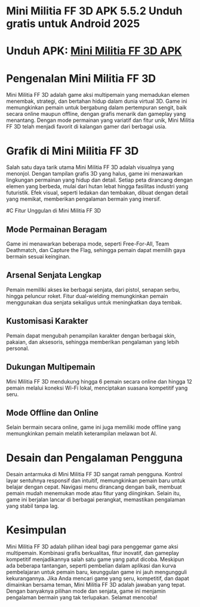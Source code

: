 # Mini Militia FF 3D APK 5.5.2 Unduh gratis untuk Android 2025
# Unduh APK: [Mini Militia FF 3D APK](https://apkhihe.net/id/mini-militia-ff-3d/)
# Pengenalan Mini Militia FF 3D
Mini Militia FF 3D adalah game aksi multipemain yang memadukan elemen menembak, strategi, dan bertahan hidup dalam dunia virtual 3D. Game ini memungkinkan pemain untuk bergabung dalam pertempuran sengit, baik secara online maupun offline, dengan grafis menarik dan gameplay yang menantang. Dengan mode permainan yang variatif dan fitur unik, Mini Militia FF 3D telah menjadi favorit di kalangan gamer dari berbagai usia.

# Grafik di Mini Militia FF 3D
Salah satu daya tarik utama Mini Militia FF 3D adalah visualnya yang menonjol. Dengan tampilan grafis 3D yang halus, game ini menawarkan lingkungan permainan yang hidup dan detail. Setiap peta dirancang dengan elemen yang berbeda, mulai dari hutan lebat hingga fasilitas industri yang futuristik. Efek visual, seperti ledakan dan tembakan, dibuat dengan detail yang memikat, memberikan pengalaman bermain yang imersif.

#C Fitur Unggulan di Mini Militia FF 3D
## Mode Permainan Beragam
Game ini menawarkan beberapa mode, seperti Free-For-All, Team Deathmatch, dan Capture the Flag, sehingga pemain dapat memilih gaya bermain sesuai keinginan.
## Arsenal Senjata Lengkap
Pemain memiliki akses ke berbagai senjata, dari pistol, senapan serbu, hingga peluncur roket. Fitur dual-wielding memungkinkan pemain menggunakan dua senjata sekaligus untuk meningkatkan daya tembak.
## Kustomisasi Karakter
Pemain dapat mengubah penampilan karakter dengan berbagai skin, pakaian, dan aksesoris, sehingga memberikan pengalaman yang lebih personal.
## Dukungan Multipemain
Mini Militia FF 3D mendukung hingga 6 pemain secara online dan hingga 12 pemain melalui koneksi Wi-Fi lokal, menciptakan suasana kompetitif yang seru.
## Mode Offline dan Online
Selain bermain secara online, game ini juga memiliki mode offline yang memungkinkan pemain melatih keterampilan melawan bot AI.

# Desain dan Pengalaman Pengguna
Desain antarmuka di Mini Militia FF 3D sangat ramah pengguna. Kontrol layar sentuhnya responsif dan intuitif, memungkinkan pemain baru untuk belajar dengan cepat. Navigasi menu dirancang dengan baik, membuat pemain mudah menemukan mode atau fitur yang diinginkan. Selain itu, game ini berjalan lancar di berbagai perangkat, memastikan pengalaman yang stabil tanpa lag.

# Kesimpulan
Mini Militia FF 3D adalah pilihan ideal bagi para penggemar game aksi multipemain. Kombinasi grafis berkualitas, fitur inovatif, dan gameplay kompetitif menjadikannya salah satu game yang patut dicoba. Meskipun ada beberapa tantangan, seperti pembelian dalam aplikasi dan kurva pembelajaran untuk pemain baru, keunggulan game ini jauh mengungguli kekurangannya.
Jika Anda mencari game yang seru, kompetitif, dan dapat dimainkan bersama teman, Mini Militia FF 3D adalah jawaban yang tepat. Dengan banyaknya pilihan mode dan senjata, game ini menjamin pengalaman bermain yang tak terlupakan. Selamat mencoba!
